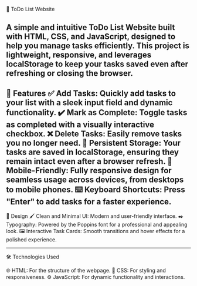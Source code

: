 📝 ToDo List Website

A simple and intuitive ToDo List Website built with HTML, CSS, and JavaScript, designed to help you manage tasks efficiently.
This project is lightweight, responsive, and leverages localStorage to keep your tasks saved even after refreshing or closing the browser.
------------------------------------------------------------------------------------------------
🚀 Features
✅ Add Tasks: Quickly add tasks to your list with a sleek input field and dynamic functionality.
✔️ Mark as Complete: Toggle tasks as completed with a visually interactive checkbox.
❌ Delete Tasks: Easily remove tasks you no longer need.
💾 Persistent Storage: Your tasks are saved in localStorage, ensuring they remain intact even after a browser refresh.
📱 Mobile-Friendly: Fully responsive design for seamless usage across devices, from desktops to mobile phones.
⌨️ Keyboard Shortcuts: Press "Enter" to add tasks for a faster experience.
--------------------------------------------------------------------------
🎨 Design
🖌️ Clean and Minimal UI: Modern and user-friendly interface.
✒️ Typography: Powered by the Poppins font for a professional and appealing look.
🖼️ Interactive Task Cards: Smooth transitions and hover effects for a polished experience.

------------------------------------------------------------------------------------------
🛠️ Technologies Used

🌐 HTML: For the structure of the webpage.
🎨 CSS: For styling and responsiveness.
⚙️ JavaScript: For dynamic functionality and interactions.
